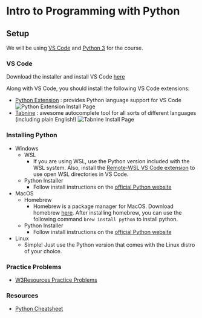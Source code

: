# Intro to Programming with Python

## Setup
We will be using [VS Code](https://code.visualstudio.com/) and [Python 3](https://www.python.org/) for the course.

### VS Code

Download the installer and install VS Code [here](https://code.visualstudio.com/)

Along with VS Code, you should install the following VS Code extensions:
* [Python Extension](https://marketplace.visualstudio.com/items?itemName=ms-python.python) : provides Python language support for VS Code
![Python Extension Install Page](https://code.visualstudio.com/assets/docs/python/tutorial/python-extension-marketplace.png)
* [Tabnine](https://marketplace.visualstudio.com/items?itemName=TabNine.tabnine-vscode) : awesome autocomplete tool for all sorts of different languages (including plain English!)
![Tabnine Install Page](https://user-images.githubusercontent.com/3924491/172315851-acc3ad5b-070e-4f5d-871c-b819a7245b50.png)

### Installing Python

* Windows
    * WSL
        - If you are using WSL, use the Python version included with the WSL system. Also, install the [Remote-WSL VS Code extension](https://marketplace.visualstudio.com/items?itemName=ms-vscode-remote.remote-wsl) to use open WSL directories in VS Code.
    * Python Installer
        - Follow install instructions on the [official Python website](https://www.python.org/)
* MacOS
    * Homebrew
        - Homebrew is a package manager for MacOS. Download homebrew [here](https://brew.sh/). After installing homebrew, you can use the following command ```brew install python``` to install python.
    * Python Installer
        - Follow install instructions on the [official Python website](https://www.python.org/)
* Linux
    * Simple! Just use the Python version that comes with the Linux distro of your choice.

### Practice Problems
* [W3Resources Practice Problems](https://www.w3resource.com/python-exercises/)

### Resources
* [Python Cheatsheet](https://jack-of-all-trades.notion.site/Python-Cheatsheet-8549f6b6846f4c2cb4d69729cb030465)
<!---
## Miscellaneous
Check the resources folder of this repository for extra learning resources!
It contains juicy information like:
* cheatsheets
* code examples
* more! >
